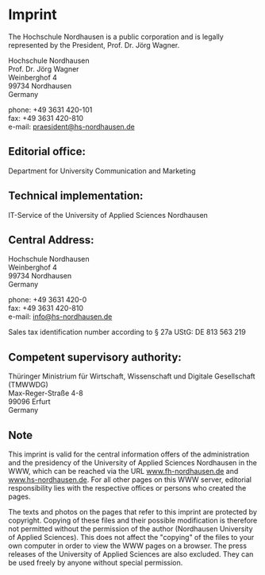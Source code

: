 # Imprint
The Hochschule Nordhausen is a public corporation and is legally represented by the President, Prof. Dr. Jörg Wagner.

Hochschule Nordhausen  
Prof. Dr. Jörg Wagner  
Weinberghof 4  
99734 Nordhausen  
Germany

phone: +49 3631 420-101  
fax: +49 3631 420-810  
e-mail: praesident@hs-nordhausen.de  


## Editorial office:
Department for University Communication and Marketing

## Technical implementation:  
IT-Service of the University of Applied Sciences Nordhausen

## Central Address:  
Hochschule Nordhausen  
Weinberghof 4  
99734 Nordhausen  
Germany

phone: +49 3631 420-0  
fax: +49 3631 420-810  
e-mail: info@hs-nordhausen.de


Sales tax identification number according to § 27a UStG: DE 813 563 219

## Competent supervisory authority:  
Thüringer Ministrium für Wirtschaft, Wissenschaft und Digitale Gesellschaft (TMWWDG)  
Max-Reger-Straße 4-8  
99096 Erfurt  
Germany

## Note
This imprint is valid for the central information offers of the administration and the presidency of the University of Applied Sciences Nordhausen in the WWW, which can be reached via the URL www.fh-nordhausen.de and www.hs-nordhausen.de. For all other pages on this WWW server, editorial responsibility lies with the respective offices or persons who created the pages.

The texts and photos on the pages that refer to this imprint are protected by copyright. Copying of these files and their possible modification is therefore not permitted without the permission of the author (Nordhausen University of Applied Sciences). This does not affect the "copying" of the files to your own computer in order to view the WWW pages on a browser. The press releases of the University of Applied Sciences are also excluded. They can be used freely by anyone without special permission.
